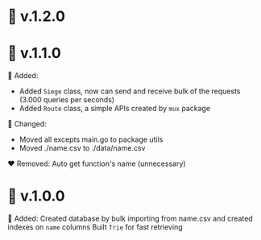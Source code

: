 
🧊 v.1.2.0
==========================================

🧊 v.1.1.0
==========================================


💚 Added:
  * Added `Siege` class, now can send and receive bulk of the requests (3.000 queries per seconds)
  * Added `Route` class, a simple APIs created by `mux` package

🧡 Changed:
  * Moved all excepts main.go to package utils
  * Moved ./name.csv to ./data/name.csv

❤️ Removed:
  Auto get function's name (unnecessary)

🧊 v.1.0.0 
==========================================

💚 Added:
  Created database by bulk importing from name.csv and created indexes on `name` columns
  Built `Trie` for fast retrieving
